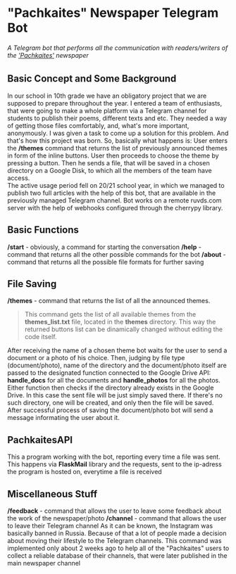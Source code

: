 # "Pachkaites" Newspaper Telegram Bot
###### A Telegram bot that performs all the communication with readers/writers of the ['Pachkaites'](https://t.me/pachkaites) newspaper

## Basic Concept and Some Background
In our school in 10th grade we have an obligatory project that we are supposed to prepare throughout the year. I entered a team of enthusiasts, that were going to make a whole platform via a Telegram channel for students to publish their poems, different texts and etc. They needed a way of getting those files comfortably, and, what's more important, anonymously. I was given a task to come up a solution for this problem. And that's how this project was born.
So, basically what happens is:
User enters the **/themes** command that returns the list of previously announced themes in form of the inline buttons. User then proceeds to choose the theme by pressing a button. Then he sends a file, that will be saved in a chosen directory on a Google Disk, to which all the members of the team have access.    
The active usage period fell on 20/21 school year, in which we managed to publish two full articles with the help of this bot, that are available in the previously managed Telegram channel.
Bot works on a remote ruvds.com server with the help of webhooks configured through the cherrypy library. 

## Basic Functions
**/start** - obviously, a command for starting the conversation
**/help** - command that returns all the other possible commands for the bot
**/about** - command that returns all the possible file formats for further saving

## File Saving 
**/themes** - command that returns the list of all the announced themes. 
> This command gets the list of all available themes from the **themes_list.txt** file, located in the **themes** directory. This way the returned buttons list can be dinamically changed without editing the code itself.

After receiving the name of a chosen theme bot waits for the user to send a document or a photo of his choice. Then, judging by file type (document/photo), name of the directory and the document/photo itself are passed to the designated function connected to the Google Drive API: **handle_docs** for all the documents and **handle_photos** for all the photos. 
Either function then checks if the directory already exists in the Google Drive. In this case the sent file will be just simply saved there. If there's no such directory, one will be created, and only then the file will be saved. 
After successful process of saving the document/photo bot will send a message informating the user about it.

## PachkaitesAPI
This a program working with the bot, reporting every time a file was sent. This happens via **FlaskMail** library and the requests, sent to the ip-adress the program is hosted on, everytime a file is received

## Miscellaneous Stuff
**/feedback** - command that allows the user to leave some feedback about the work of the newspaper/photo
**/channel** - command that allows the user to leave their Telegram channel
As it can be known, the Instagram was basically banned in Russia. Because of that a lot of people made a decision about moving their lifestyle to the Telegram channels. This command was implemented only about 2 weeks ago to help all of the "Pachkaites" users to collect a reliable database of their channels, that were later published in the main newspaper channel



